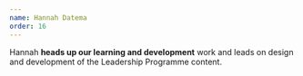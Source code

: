 ```yaml
---
name: Hannah Datema
order: 16
---
```


Hannah **heads up our learning and development** work and leads on design and development of the Leadership Programme content.

